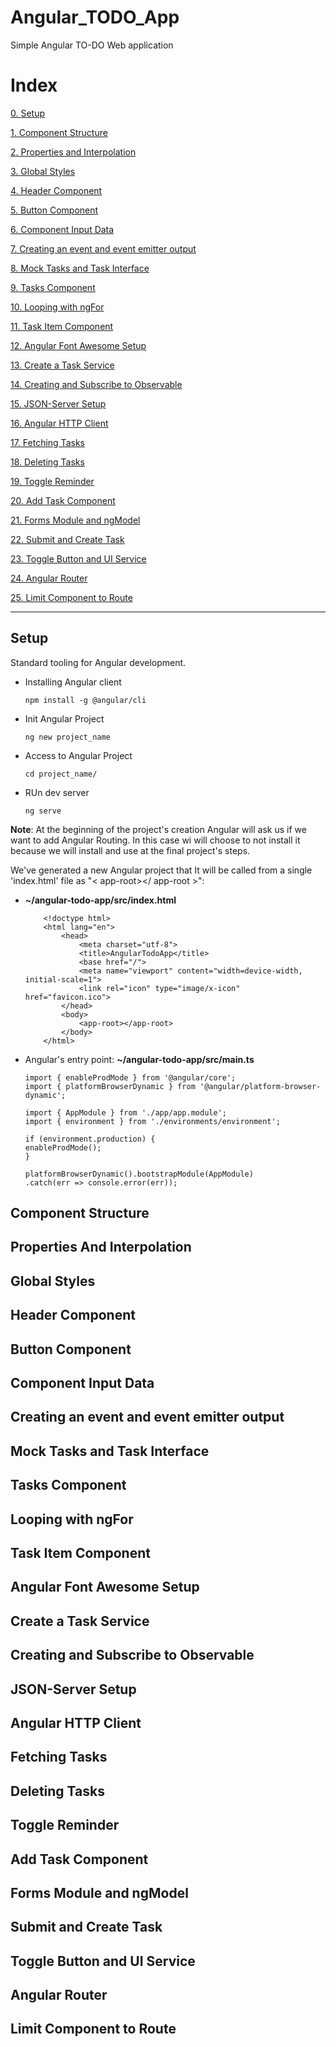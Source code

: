 # Angular_TODO_App
Simple Angular TO-DO Web application

# Index
[0. Setup](#setup)

[1. Component Structure](#component-structure)

[2. Properties and Interpolation](#properties-and-interpolation)

[3. Global Styles](#global-styles)

[4. Header Component](#header-component)

[5. Button Component](#button-component)

[6. Component Input Data](#component-input-data)

[7. Creating an event and event emitter output](#creating-an-event-and-event-emitter-output)

[8. Mock Tasks and Task Interface](#mock-tasks-and-task-interface)

[9. Tasks Component](#tasks-component)

[10. Looping with ngFor](#looping-with-ngfor)

[11. Task Item Component](#task-item-component)

[12. Angular Font Awesome Setup](#angular-font-awesome-setup)

[13. Create a Task Service](#create-a-task-service)

[14. Creating and Subscribe to Observable](#creating-and-subscribe-to-observable)

[15. JSON-Server Setup](#json-server-setup)

[16. Angular HTTP Client](#angular-http-client)

[17. Fetching Tasks](#fetching-tasks)

[18. Deleting Tasks](#deleting-tasks)

[19. Toggle Reminder](#toggle-reminder)

[20. Add Task Component](#add-task-component)

[21. Forms Module and ngModel](#forms-module-and-ngmodel)

[22. Submit and Create Task](#submit-and-create-task)

[23. Toggle Button and UI Service](#toggle-button-and-ui-service)

[24. Angular Router](#angular-router)

[25. Limit Component to Route](#limit-component-to-route)


-----------------------------------------------------
## Setup
Standard tooling for Angular development.

- Installing Angular client
    ```
    npm install -g @angular/cli
    ```
- Init Angular Project
    ```
    ng new project_name
    ```
- Access to Angular Project
    ```
    cd project_name/
    ```
- RUn dev server
    ```
    ng serve
    ```
**Note**: At the beginning of the project's creation Angular will ask us if we want to add Angular Routing. In this case wi will choose to not install it because we will install and use at the final project's steps.

We've generated a new Angular project that It will be called from a single 'index.html' file as "< app-root></ app-root >":

- **~/angular-todo-app/src/index.html**
    ```
        <!doctype html>
        <html lang="en">
            <head>
                <meta charset="utf-8">
                <title>AngularTodoApp</title>
                <base href="/">
                <meta name="viewport" content="width=device-width, initial-scale=1">
                <link rel="icon" type="image/x-icon" href="favicon.ico">
            </head>
            <body>
                <app-root></app-root>
            </body>
        </html>
    ```
- Angular's entry point: **~/angular-todo-app/src/main.ts**
    ```
    import { enableProdMode } from '@angular/core';
    import { platformBrowserDynamic } from '@angular/platform-browser-dynamic';

    import { AppModule } from './app/app.module';
    import { environment } from './environments/environment';

    if (environment.production) {
    enableProdMode();
    }

    platformBrowserDynamic().bootstrapModule(AppModule)
    .catch(err => console.error(err));

    ``` 
## Component Structure

## Properties And Interpolation

## Global Styles

## Header Component

## Button Component

## Component Input Data

## Creating an event and event emitter output

## Mock Tasks and Task Interface

## Tasks Component

## Looping with ngFor

## Task Item Component

## Angular Font Awesome Setup

## Create a Task Service

## Creating and Subscribe to Observable

## JSON-Server Setup

## Angular HTTP Client

## Fetching Tasks

## Deleting Tasks

## Toggle Reminder

## Add Task Component

## Forms Module and ngModel

## Submit and Create Task

## Toggle Button and UI Service

## Angular Router

## Limit Component to Route